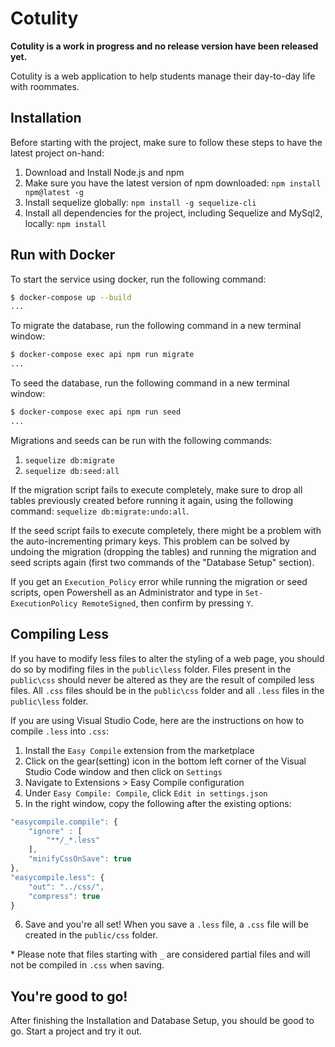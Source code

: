 # Cotulity
**Cotulity is a work in progress and no release version have been released yet.** 

Cotulity is a web application to help students manage their day-to-day life with roommates.

## Installation
Before starting with the project, make sure to follow these steps to have the latest project on-hand:
1. Download and Install Node.js and npm
1. Make sure you have the latest version of npm downloaded:
```npm install npm@latest -g```
1. Install sequelize globally:
```npm install -g sequelize-cli```
1. Install all dependencies for the project, including Sequelize and MySql2, locally: 
```npm install```

## Run with Docker

To start the service using docker, run the following command:
```bash
$ docker-compose up --build
...
```

To migrate the database, run the following command in a new terminal window:
```bash
$ docker-compose exec api npm run migrate
...
```

To seed the database, run the following command in a new terminal window:
```bash
$ docker-compose exec api npm run seed
...
```

Migrations and seeds can be run with the following commands:
1. `sequelize db:migrate`
1. `sequelize db:seed:all`

If the migration script fails to execute completely, make sure to drop all tables previously created before running it again, using the following command: ```sequelize db:migrate:undo:all```.

If the seed script fails to execute completely, there might be a problem with the auto-incrementing primary keys. This problem can be solved by undoing the migration (dropping the tables) and running the migration and seed scripts again (first two commands of the "Database Setup" section).

If you get an ```Execution_Policy``` error while running the migration or seed scripts, open Powershell as an Administrator and type in ```Set-ExecutionPolicy RemoteSigned```, then confirm by pressing ```Y```.

## Compiling Less
If you have to modify less files to alter the styling of a web page, you should do so by modifing files in the `public\less` folder. 
Files present in the `public\css` should never be altered as they are the result of compiled less files. 
All `.css` files should be in the `public\css` folder and all `.less` files in the `public\less` folder.

If you are using Visual Studio Code, here are the instructions on how to compile `.less` into `.css`:
1. Install the `Easy Compile` extension from the marketplace
1. Click on the gear(setting) icon in the bottom left corner of the Visual Studio Code window and then click on `Settings`
1. Navigate to Extensions > Easy Compile configuration
1. Under `Easy Compile: Compile`, click `Edit in settings.json`
1. In the right window, copy the following after the existing options:
```javascript
"easycompile.compile": {
    "ignore" : [
        "**/_*.less"
    ],
    "minifyCssOnSave": true
},
"easycompile.less": { 
    "out": "../css/", 
    "compress": true 
}
```
6. Save and you're all set! When you save a `.less` file, a `.css` file will be created in the `public/css` folder.

\* Please note that files starting with `_` are considered partial files and will not be compiled in `.css` when saving.

## You're good to go!
After finishing the Installation and Database Setup, you should be good to go. Start a project and try it out.